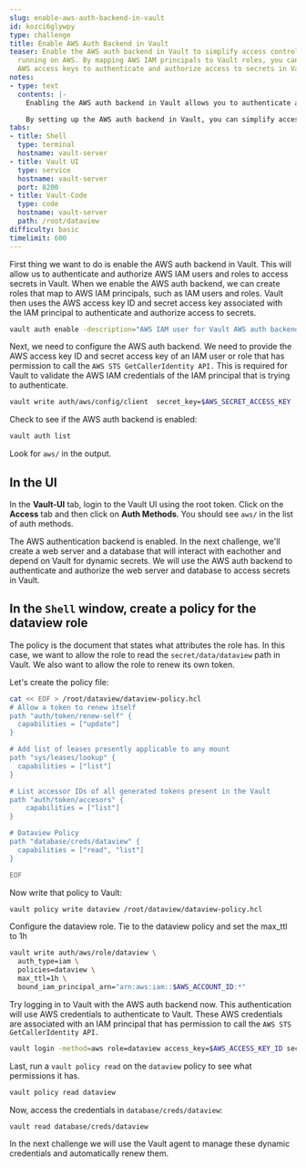 ```yaml
---
slug: enable-aws-auth-backend-in-vault
id: kozci6glywpy
type: challenge
title: Enable AWS Auth Backend in Vault
teaser: Enable the AWS auth backend in Vault to simplify access control for your applications
  running on AWS. By mapping AWS IAM principals to Vault roles, you can use existing
  AWS access keys to authenticate and authorize access to secrets in Vault.
notes:
- type: text
  contents: |-
    Enabling the AWS auth backend in Vault allows you to authenticate and authorize AWS IAM users and roles to access secrets in Vault. When you enable the AWS auth backend, you can create roles that map to AWS IAM principals, such as IAM users and roles. Vault then uses the AWS access key ID and secret access key associated with the IAM principal to authenticate and authorize access to secrets.

    By setting up the AWS auth backend in Vault, you can simplify access control for your applications running on AWS. Instead of having to manage separate credentials for accessing secrets in Vault, your applications can use their existing IAM credentials to access Vault. This reduces the risk of credentials leakage and makes it easier to manage access control policies.
tabs:
- title: Shell
  type: terminal
  hostname: vault-server
- title: Vault UI
  type: service
  hostname: vault-server
  port: 8200
- title: Vault-Code
  type: code
  hostname: vault-server
  path: /root/dataview
difficulty: basic
timelimit: 600
---
```

First thing we want to do is enable the AWS auth backend in Vault. This will allow us to authenticate and authorize AWS IAM users and roles to access secrets in Vault. When we enable the AWS auth backend, we can create roles that map to AWS IAM principals, such as IAM users and roles. Vault then uses the AWS access key ID and secret access key associated with the IAM principal to authenticate and authorize access to secrets.

```bash
vault auth enable -description="AWS IAM user for Vault AWS auth backend" aws
```

Next, we need to configure the AWS auth backend. We need to provide the AWS access key ID and secret access key of an IAM user or role that has permission to call the `AWS STS GetCallerIdentity API.` This is required for Vault to validate the AWS IAM credentials of the IAM principal that is trying to authenticate.

```bash
vault write auth/aws/config/client  secret_key=$AWS_SECRET_ACCESS_KEY  access_key=$AWS_ACCESS_KEY_ID
```

Check to see if the AWS auth backend is enabled:

```bash
vault auth list
```

Look for `aws/` in the output.

## In the UI

In the **Vault-UI** tab, login to the Vault UI using the root token.  Click on the **Access** tab and then click on **Auth Methods**.  You should see `aws/` in the list of auth methods.

The AWS authentication backend is enabled.  In the next challenge, we'll create a web server and a database that will interact with eachother and depend on Vault for dynamic secrets. We will use the AWS auth backend to authenticate and authorize the web server and database to access secrets in Vault.

## In the `Shell` window, create a policy for the dataview role

The policy is the document that states what attributes the role has. In this case, we want to allow the role to read the `secret/data/dataview` path in Vault. We also want to allow the role to renew its own token.

Let's create the policy file:

```bash
cat << EOF > /root/dataview/dataview-policy.hcl
# Allow a token to renew itself
path "auth/token/renew-self" {
  capabilities = ["update"]
}

# Add list of leases presently applicable to any mount
path "sys/leases/lookup" {
  capabilities = ["list"]
}

# List accessor IDs of all generated tokens present in the Vault
path "auth/token/accesors" {
    capabilities = ["list"]
}

# Dataview Policy
path "database/creds/dataview" {
  capabilities = ["read", "list"]
}

EOF
```

Now write that policy to Vault:

```bash
vault policy write dataview /root/dataview/dataview-policy.hcl
```

Configure the dataview role. Tie to the dataview policy and set the max_ttl to 1h

```bash
vault write auth/aws/role/dataview \
  auth_type=iam \
  policies=dataview \
  max_ttl=1h \
  bound_iam_principal_arn="arn:aws:iam::$AWS_ACCOUNT_ID:*"
```

Try logging in to Vault with the AWS auth backend now. This authentication will use AWS credentials to authenticate to Vault. These AWS credentials are associated with an IAM principal that has permission to call the `AWS STS GetCallerIdentity API.`

```bash
vault login -method=aws role=dataview access_key=$AWS_ACCESS_KEY_ID secret_key=$AWS_SECRET_ACCESS_KEY
```

Last, run a `vault policy read` on the `dataview` policy to see what permissions it has.

```bash
vault policy read dataview
```

Now, access the credentials in `database/creds/dataview`:

```bash
vault read database/creds/dataview
```

In the next challenge we will use the Vault agent to manage these dynamic credentials and automatically renew them.
